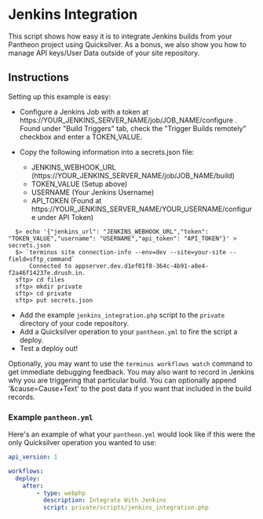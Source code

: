 # Jenkins Integration #

This script shows how easy it is to integrate Jenkins builds from your Pantheon project using Quicksilver. As a bonus, we also show you how to manage API keys/User Data outside of your site repository.

## Instructions ##

Setting up this example is easy:

- Configure a Jenkins Job with a token at https://YOUR_JENKINS_SERVER_NAME/job/JOB_NAME/configure . Found under "Build Triggers" tab, check the "Trigger Builds remotely" checkbox and enter a TOKEN_VALUE.

- Copy the following information into a secrets.json file:
	- JENKINS_WEBHOOK_URL (https://YOUR_JENKINS_SERVER_NAME/job/JOB_NAME/build)
	- TOKEN_VALUE (Setup above)
	- USERNAME (Your Jenkins Username)
	- API_TOKEN (Found at https://YOUR_JENKINS_SERVER_NAME/YOUR_USERNAME/configure under API Token)

```shell
  $> echo '{"jenkins_url": "JENKINS_WEBHOOK_URL","token": "TOKEN_VALUE","username": "USERNAME","api_token": "API_TOKEN"}' > secrets.json
  $> `terminus site connection-info --env=dev --site=your-site --field=sftp_command`
      Connected to appserver.dev.d1ef01f8-364c-4b91-a8e4-f2a46f14237e.drush.in.
  sftp> cd files
  sftp> mkdir private
  sftp> cd private
  sftp> put secrets.json

```

- Add the example `jenkins_integration.php` script to the `private` directory of your code repository.
- Add a Quicksilver operation to your `pantheon.yml` to fire the script a deploy.
- Test a deploy out!

Optionally, you may want to use the `terminus workflows watch` command to get immediate debugging feedback. You may also want to record in Jenkins why you are triggering that particular build. You can optionally append '&cause=Cause+Text' to the post data if you want that included in the build records. 

### Example `pantheon.yml` ###

Here's an example of what your `pantheon.yml` would look like if this were the only Quicksilver operation you wanted to use:

```yaml
api_version: 1

workflows:
  deploy:
    after:
        - type: webphp
          description: Integrate With Jenkins
          script: private/scripts/jenkins_integration.php
```
